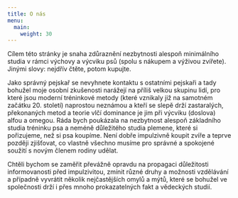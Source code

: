 ```yaml
---
title: O nás
menu:
  main:
    weight: 30
---
```

Cílem této stránky je snaha zdůraznění nezbytnosti alespoň minimálního studia v rámci výchovy a výcviku psů (spolu s nákupem a výživou zvířete). Jinými slovy: nejdřív čtěte, potom kupujte.

Jako správný pejskař se nevyhnete kontaktu s ostatními pejskaři a tady bohužel moje osobní zkušenosti narážejí na příliš velkou skupinu lidí, pro které jsou moderní tréninkové metody (které vznikaly již na samotném začátku 20. století) naprostou neznámou a kteří se slepě drží zastaralých, překonaných metod a teorie vlčí dominance je jim při výcviku (doslova) alfou a omegou. Ráda bych poukázala na nezbytnost alespoň základního studia tréninku psa a neméně důležitého studia plemene, které si pořizujeme, než si psa koupíme. Není dobře impulzivně koupit zvíře a teprve později zjišťovat, co vlastně všechno musíme pro správné a spokojené soužití s novým členem rodiny udělat.

Chtěli bychom se zaměřit převážně opravdu na propagaci důležitosti informovanosti před impulzivitou, zmínit různé druhy a možnosti vzdělávání a případně vyvrátit několik nejčastějších omylů a mýtů, které se bohužel ve společnosti drží i přes mnoho prokazatelných fakt a vědeckých studií.
